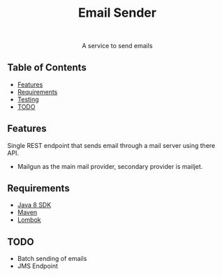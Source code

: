 <h1 align="center"> Email Sender </h1> <br>

<p align="center">
  A service to send emails
</p>


## Table of Contents

- [Features](#quick-start)
- [Requirements](#requirements)
- [Testing](#testing)
- [TODO](#todo)


## Features
Single REST endpoint that sends email through a mail server using there API.
* Mailgun as the main mail provider, secondary provider is mailjet.

## Requirements
* [Java 8 SDK](http://www.oracle.com/technetwork/java/javase/downloads/jdk8-downloads-2133151.html)
* [Maven](https://maven.apache.org/download.cgi)
* [Lombok](https://projectlombok.org)

## TODO
* Batch sending of emails
* JMS Endpoint




